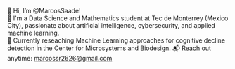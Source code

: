 👋 Hi, I’m @MarcosSaade!  
🌟 I'm a Data Science and Mathematics student at Tec de Monterrey (Mexico City), passionate about artificial intelligence, cybersecurity, and applied machine learning.  
🧠 Currently reseaching Machine Learning approaches for cognitive decline detection in the Center for Microsystems and Biodesign.
📬 Reach out anytime: marcossr2626@gmail.com
